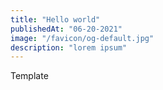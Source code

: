 ```yaml
---
title: "Hello world"
publishedAt: "06-20-2021"
image: "/favicon/og-default.jpg"
description: "lorem ipsum"
---
```


Template

